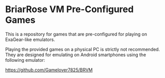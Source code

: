 # BriarRose VM Pre-Configured Games

This is a repository for games that are pre-configured for playing on ExaGear-like emulators.

Playing the provided games on a physical PC is strictly not recommended. They are designed for emulating on Android smartphones using the following emulator:

https://github.com/Gamelover7825/BRVM
